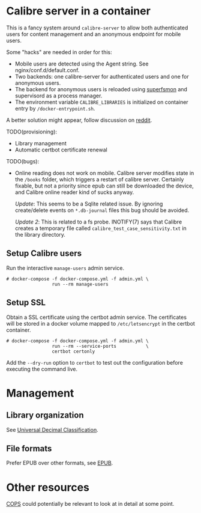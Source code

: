 # Calibre server in a container

This is a fancy system around `calibre-server` to allow both
authenticated users for content management and an anonymous
endpoint for mobile users.

Some "hacks" are needed in order for this:

* Mobile users are detected using the Agent string. See nginx/conf.d/default.conf.
* Two backends: one calibre-server for authenticated users and one for anonymous users.
* The backend for anonymous users is reloaded using [superfsmon] and supervisord as a process manager.
* The environment variable `CALIBRE_LIBRARIES` is initialized on container entry by `/docker-entrypoint.sh`.

A better solution might appear, follow discussion on [reddit].

[superfsmon]: https://github.com/timakro/superfsmon
[reddit]: https://www.reddit.com/r/Calibre/comments/bx5wvq/how_to_enable_both_authenticated_and_anonymous/

TODO(provisioning):

* Library management
* Automatic certbot certificate renewal

TODO(bugs):

* Online reading does not work on mobile. Calibre server modifies state in
  the `/books` folder, which triggers a restart of calibre server. 
  Certainly fixable, but not a priority since epub can still be downloaded the device,
  and Calibre online reader kind of sucks anyway.
  
  *Update*: This seems to be a Sqlite related issue. By ignoring create/delete events on
  `*.db-journal` files this bug should be avoided.

  *Update 2*: This is related to a fs probe. INOTIFY(7) says that Calibre creates
  a temporary file called `calibre_test_case_sensitivity.txt` in the library directory.

## Setup Calibre users

Run the interactive `manage-users` admin service.

```
# docker-compose -f docker-compose.yml -f admin.yml \
                 run --rm manage-users
```

## Setup SSL

Obtain a SSL certificate using the certbot admin service.  The certificates
will be stored in a docker volume mapped to `/etc/letsencrypt` in the certbot
container.

```
# docker-compose -f docker-compose.yml -f admin.yml \
                 run --rm --service-ports           \
                 certbot certonly
```

Add the `--dry-run` option to `certbot` to test out the configuration before
executing the command live.

# Management

## Library organization

See [Universal Decimal Classification].

[Universal Decimal Classification]: https://en.wikipedia.org/wiki/Universal_Decimal_Classification

## File formats

Prefer EPUB over other formats, see [EPUB].

[EPUB]: https://blog.reedsy.com/epub-vs-mobi-vs-pdf/

# Other resources

[COPS] could potentially be relevant to look at in detail at some point.

[COPS]: https://hub.docker.com/r/linuxserver/cops/
